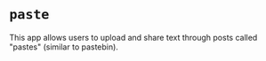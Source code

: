 # `paste`

This app allows users to upload and share text through posts called "pastes" (similar to pastebin).